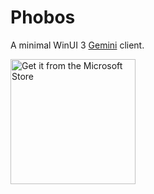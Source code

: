 ﻿# Phobos

A minimal WinUI 3 [Gemini](https://geminiprotocol.net) client.

<p>
  <a href="https://apps.microsoft.com/detail/Phobos/9N9MXC18ZX4L?launch=true
  	&mode=mini">
     <picture>
  					<source srcset="https://get.microsoft.com/images/en-us%20light.svg" media="(prefers-color-scheme: dark)" />
  					<img src="https://get.microsoft.com/images/en-us%20dark.svg" width="200" alt="Get it from the Microsoft Store" />
  		</picture>
  </a>
</p>
